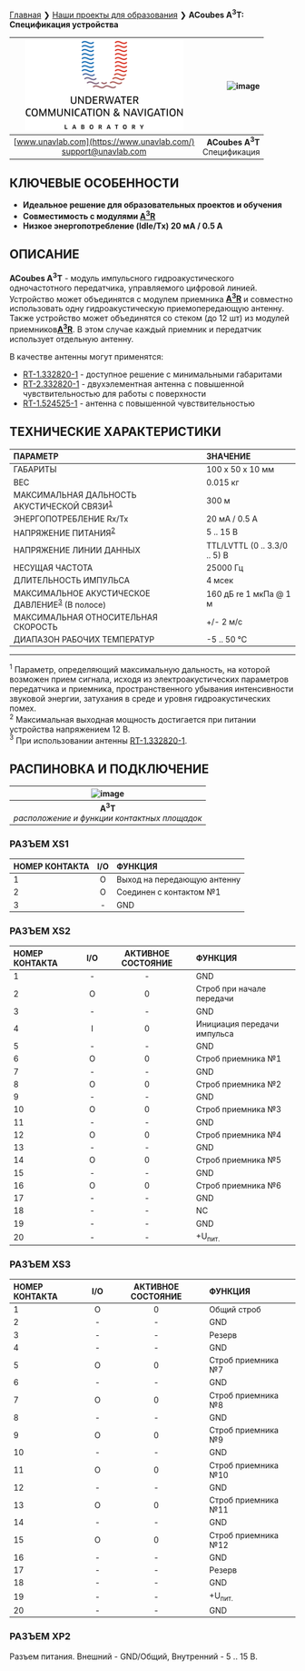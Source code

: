 [Главная](/README_RU) ❯ [Наши проекты для образования](/educational_projects_ru) ❯ **ACoubes A<sup>3</sup>T: Спецификация устройства**

<div style="page-break-after: always;"></div>

| ![logo](/documentation/sm_logo.png) | ![image](https://github.com/user-attachments/assets/8c524cae-93f6-450d-a30b-7fd8835d5bb5) |
| :---: | ---: |
| [www.unavlab.com](https://www.unavlab.com/) <br/> [support@unavlab.com](mailto:support@unavlab.com) | **ACoubes A<sup>3</sup>T** <br/> Спецификация |


## КЛЮЧЕВЫЕ ОСОБЕННОСТИ

* **Идеальное решение для образовательных проектов и обучения**
* **Совместимость с модулями [A<sup>3</sup>R](A3R_Datasheet_ru.md)**
* **Низкое энергопотребление (Idle/Tx) 20 мА / 0.5 А**

## ОПИСАНИЕ

**ACoubes A<sup>3</sup>T** - модуль импульсного гидроакустического одночастотного передатчика, управляемого цифровой линией.
Устройство может объединятся с модулем приемника [**A<sup>3</sup>R**](A3R_Datasheet_ru.md) и совместно использовать одну гидроакустическую приемопередающую антенну.
Также устройство может объединятся со стеком (до 12 шт) из модулей приемников[**A<sup>3</sup>R**](A3R_Datasheet_ru.md). В этом случае каждый приемник и передатчик использует отдельную антенну.

В качестве антенны могут применятся:
- [RT-1.332820-1](https://docs.unavlab.com/documentation/RU/Transducers/RT_1_332820_1_Specification_ru.html) - доступное решение с минимальными габаритами
- [RT-2.332820-1](https://docs.unavlab.com/documentation/RU/Transducers/RT_2_332820_1_Specification_ru.html) - двухэлементная антенна с повышенной чувствительностью для работы с поверхности
- [RT-1.524525-1](https://docs.unavlab.com/documentation/RU/Transducers/RT-1.524525-1_specification_ru.html) - антенна с повышенной чувствительностью

<div style="page-break-after: always;"></div>

## ТЕХНИЧЕСКИЕ ХАРАКТЕРИСТИКИ

| ПАРАМЕТР | ЗНАЧЕНИЕ |
| :--- | :--- |
| ГАБАРИТЫ | 100 x 50 х 10  мм |
| ВЕС | 0.015 кг |
| МАКСИМАЛЬНАЯ ДАЛЬНОСТЬ АКУСТИЧЕСКОЙ СВЯЗИ<sup>[1](#footnote1)</sup> | 300 м |
| ЭНЕРГОПОТРЕБЛЕНИЕ Rx/Tx | 20 мА / 0.5 А |
| НАПРЯЖЕНИЕ ПИТАНИЯ<sup>[2](#footnote2)</sup> | 5 .. 15 В |
| НАПРЯЖЕНИЕ ЛИНИИ ДАННЫХ | TTL/LVTTL (0 .. 3.3/0 .. 5) В |
| НЕСУЩАЯ ЧАСТОТА | 25000 Гц |
| ДЛИТЕЛЬНОСТЬ ИМПУЛЬСА | 4 мсек |
| МАКСИМАЛЬНОЕ АКУСТИЧЕСКОЕ ДАВЛЕНИЕ<sup>[3](#footnote3)</sup> (В полосе) | 160 дБ re 1 мкПа @ 1 м |
| МАКСИМАЛЬНАЯ ОТНОСИТЕЛЬНАЯ СКОРОСТЬ | +/- 2 м/с |
| ДИАПАЗОН РАБОЧИХ ТЕМПЕРАТУР | -5 .. 50 °C |

________________
<a name="footnote1"><sup>1</sup></a> Параметр, определяющий максимальную дальность, на которой возможен прием сигнала, исходя из электроакустических параметров передатчика и приемника, пространственного убывания интенсивности звуковой энергии, затухания в среде и уровня гидроакустических помех.  
<a name="footnote2"><sup>2</sup></a> Максимальная выходная мощность достигается при питании устройства напряжением 12 В.  
<a name="footnote3"><sup>3</sup></a> При использовании антенны [RT-1.332820-1](https://docs.unavlab.com/documentation/RU/Transducers/RT_1_332820_1_Specification_ru.html).  

<div style="page-break-after: always;"></div>

## РАСПИНОВКА И ПОДКЛЮЧЕНИЕ

| ![image](https://github.com/user-attachments/assets/3dd5a976-9bb8-47c7-9afb-61cfa50476d4) |
| :---: |
| **A<sup>3</sup>T** <br/> *расположение и функции контактных площадок* |


### РАЗЪЕМ XS1

| НОМЕР КОНТАКТА | I/O   | ФУНКЦИЯ |
| :---           | :---: | :--- |
| 1              | O     | Выход на передающую антенну  |
| 2              | O     | Соединен с контактом №1 |
| 3              | -     | GND |

### РАЗЪЕМ XS2

| НОМЕР КОНТАКТА | I/O   | АКТИВНОЕ СОСТОЯНИЕ | ФУНКЦИЯ |
| :---           | :---: | :---:              | :--- |
| 1              | -     | -                  | GND |
| 2              | O     | 0                  | Строб при начале передачи |
| 3              | -     | -                  | GND |
| 4              | I     | 0                  | Инициация передачи импульса |
| 5              | -     | -                  | GND |
| 6              | O     | 0                  | Строб приемника №1 |
| 7              | -     | -                  | GND |
| 8              | O     | 0                  | Строб приемника №2 |
| 9              | -     | -                  | GND |
| 10             | O     | 0                  | Строб приемника №3 |
| 11             | -     | -                  | GND |
| 12             | O     | 0                  | Строб приемника №4 |
| 13             | -     | -                  | GND |
| 14             | O     | 0                  | Строб приемника №5 |
| 15             | -     | -                  | GND |
| 16             | O     | 0                  | Строб приемника №6 |
| 17             | -     | -                  | GND |
| 18             | -     | -                  | NC |
| 19             | -     | -                  | GND |
| 20             | -     | -                  | +U<sub>пит.</sub> |

### РАЗЪЕМ XS3

| НОМЕР КОНТАКТА | I/O   | АКТИВНОЕ СОСТОЯНИЕ | ФУНКЦИЯ |
| :---           | :---: | :---:              | :--- |
| 1              | O     | 0                  | Общий строб |
| 2              | -     | -                  | GND |
| 3              | -     | -                  | Резерв |
| 4              | -     | -                  | GND |
| 5              | O     | 0                  | Строб приемника №7 |
| 6              | -     | -                  | GND |
| 7              | O     | 0                  | Строб приемника №8 |
| 8              | -     | -                  | GND |
| 9              | O     | 0                  | Строб приемника №9 |
| 10             | -     | -                  | GND |
| 11             | O     | 0                  | Строб приемника №10 |
| 12             | -     | -                  | GND |
| 13             | O     | 0                  | Строб приемника №11 |
| 14             | -     | -                  | GND |
| 15             | O     | 0                  | Строб приемника №12 |
| 16             | -     | -                  | GND |
| 17             | -     | -                  | Резерв |
| 18             | -     | -                  | GND |
| 19             | -     | -                  | +U<sub>пит.</sub> |
| 20             | -     | -                  | GND |

### РАЗЪЕМ XP2

Разъем питания. Внешний - GND/Общий, Внутренний - 5 .. 15 В.

<div style="page-break-after: always;"></div>
